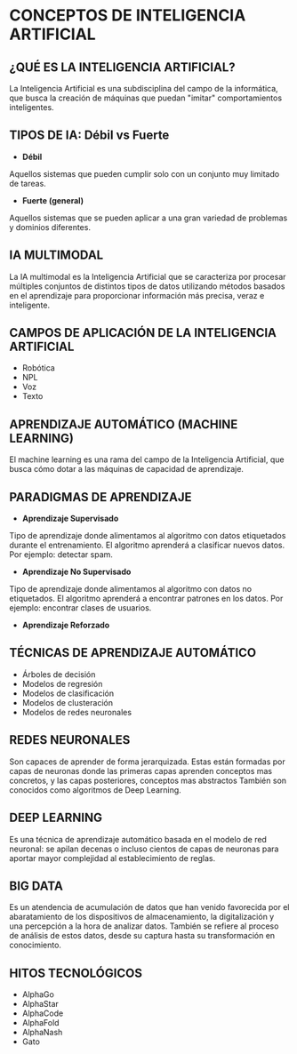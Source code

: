 # CONCEPTOS DE INTELIGENCIA ARTIFICIAL

## ¿QUÉ ES LA INTELIGENCIA ARTIFICIAL?

La Inteligencia Artificial es una subdisciplina del campo de la informática, que busca la creación de máquinas que puedan "imitar" comportamientos inteligentes.

## TIPOS DE IA: Débil vs Fuerte
  * __Débil__
  
  Aquellos sistemas que pueden cumplir solo con un conjunto muy limitado de tareas.
  
  * __Fuerte (general)__
  
  Aquellos sistemas que se pueden aplicar a una gran variedad de problemas y dominios diferentes.
  
  ## IA MULTIMODAL
  
  La IA multimodal es la Inteligencia Artificial que se caracteriza por procesar múltiples conjuntos de distintos tipos de datos utilizando métodos basados en el aprendizaje para proporcionar información más precisa, veraz e inteligente.


## CAMPOS DE APLICACIÓN DE LA INTELIGENCIA ARTIFICIAL

* Robótica
* NPL
* Voz
* Texto

## APRENDIZAJE AUTOMÁTICO (MACHINE LEARNING)

El machine learning es una rama del campo de la Inteligencia Artificial, que busca cómo dotar a las máquinas de capacidad de aprendizaje.


## PARADIGMAS DE APRENDIZAJE

* __Aprendizaje Supervisado__

 Tipo de aprendizaje donde alimentamos al algoritmo con datos etiquetados durante el entrenamiento. El algoritmo aprenderá a clasificar nuevos datos. Por ejemplo: detectar spam.
 
* __Aprendizaje No Supervisado__

Tipo de aprendizaje donde alimentamos al algoritmo con datos no etiquetados. El algoritmo aprenderá a encontrar patrones en los datos. Por ejemplo: encontrar clases de usuarios.

* __Aprendizaje Reforzado__

## TÉCNICAS DE APRENDIZAJE AUTOMÁTICO

* Árboles de decisión
* Modelos de regresión
* Modelos de clasificación
* Modelos de clusteración
* Modelos de redes neuronales

## REDES NEURONALES

Son capaces de aprender de forma jerarquizada. Estas están formadas por capas de neuronas donde las primeras capas aprenden conceptos mas concretos, y las capas posteriores, conceptos mas abstractos
También son conocidos como algoritmos de Deep Learning.

## DEEP LEARNING

Es una técnica de aprendizaje automático basada en el modelo de red neuronal: se apilan decenas o incluso cientos de capas de neuronas para aportar mayor complejidad al establecimiento de reglas.

## BIG DATA
Es un atendencia de acumulación de datos que han venido favorecida por el abaratamiento de los dispositivos de almacenamiento, la digitalización y una percepción a la hora de analizar datos. También se refiere al proceso de análisis de estos datos, desde su captura hasta su transformación en conocimiento.


## HITOS TECNOLÓGICOS
* AlphaGo
* AlphaStar
* AlphaCode
* AlphaFold
* AlphaNash
* Gato

